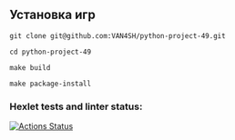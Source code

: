 ## Установка игр
```git clone git@github.com:VAN4SH/python-project-49.git``` 

```cd python-project-49```

```make build```

```make package-install```


### Hexlet tests and linter status:
[![Actions Status](https://github.com/VAN4SH/python-project-49/actions/workflows/hexlet-check.yml/badge.svg)](https://github.com/VAN4SH/python-project-49/actions)
